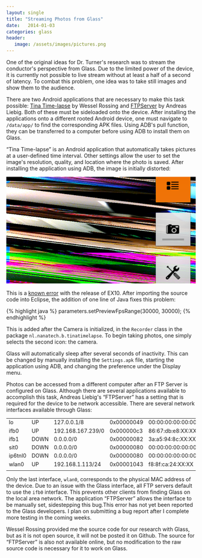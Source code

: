 ```yaml
---
layout: single
title: "Streaming Photos from Glass"
date:   2014-01-03
categories: glass
header:
   image: /assets/images/pictures.png
---
```


One of the original ideas for Dr. Turner's research was to stream the conductor's perspective from Glass. Due to the limited power of the device, it is currently not possible to live stream without at least a half of a second of latency. To combat this problem, one idea was to take still images and show them to the audience.

There are two Android applications that are necessary to make this task possible: [Tina Time-lapse](https://play.google.com/store/apps/details?id=com.tina.time_lapse) by Wessel Rossing and [FTPServer](https://play.google.com/store/apps/details?id=lutey.FTPServer) by Andreas Liebig. Both of these must be sideloaded onto the device. After installing the applications onto a different rooted Android device, one must navigate to `/data/app/` to find the corresponding APK files. Using ADB's pull function, they can be transferred to a computer before using ADB to install them on Glass.

“Tina Time-lapse” is an Android application that automatically takes pictures at a user-defined time interval. Other settings allow the user to set the image's resolution, quality, and location where the photo is saved. After installing the application using ADB, the image is initially distorted:

<center><img src="/assets/images/pictures.png" alt="distortion" style="width: 600px;"/></center>




This is a [known error](http://stackoverflow.com/questions/19235477/google-glass-preview-image-scrambled-with-new-xe10-release) with the release of EX10. After importing the source code into Eclipse, the addition of one line of Java fixes this problem:

{% highlight java %}
	parameters.setPreviewFpsRange(30000, 30000);
{% endhighlight %}

This is added after the Camera is initialized, in the `Recorder` class in the package `nl.nanatech.b.tinatimelapse`. To begin taking photos, one simply selects the second icon: the camera.

Glass will automatically sleep after several seconds of inactivity. This can be changed by manually installing the `Settings.apk` file, starting the application using ADB, and changing the preference under the Display menu.

Photos can be accessed from a different computer after an FTP Server is configured on Glass. Although there are several applications available to accomplish this task, Andreas Liebig's “FTPServer” has a setting that is required for the device to be network accessible. There are several network interfaces available through Glass:

<table class = "table table-striped">
<tr><td>lo</td><td>UP</td><td>127.0.0.1/8</td><td>0x00000049</td><td>00:00:00:00:00:00</td></tr>
<tr><td>ifb0</td><td>UP</td><td>192.168.167.239/0</td><td>0x000000c3</td><td>86:67:db:e8:XX:XX</td></tr>
<tr><td>ifb1</td><td>DOWN</td><td>0.0.0.0/0</td><td>0x00000082</td><td>3a:a5:94:8c:XX:XX</td></tr>
<tr><td>sit0</td><td>DOWN</td><td>0.0.0.0/0</td><td>0x00000080</td><td>00:00:00:00:00:00</td></tr>
<tr><td>ip6tnl0</td><td>DOWN</td><td>0.0.0.0/0</td><td>0x00000080</td><td>00:00:00:00:00:00</td></tr>
<tr><td>wlan0</td><td>UP</td><td>192.168.1.113/24</td><td>0x00001043</td><td>f8:8f:ca:24:XX:XX</td></tr>
<tr><td></td></tr>
</table>

Only the last interface, `wlan0`, corresponds to the physical MAC address of the device. Due to an issue with the Glass interface, all FTP servers default to use the `ifb0` interface. This prevents other clients from finding Glass on the local area network. The application “FTPServer” allows the interface to be manually set, sidestepping this bug.This error has not yet been reported to the Glass developers. I plan on submitting a bug report after I complete more testing in the coming weeks.

Wessel Rossing provided me the source code for  our research with Glass, but as it is not open source, it will not be posted it on Github. The source for “FTPServer” is also not available online, but no modification to the raw source code is necessary for it to work on Glass.
